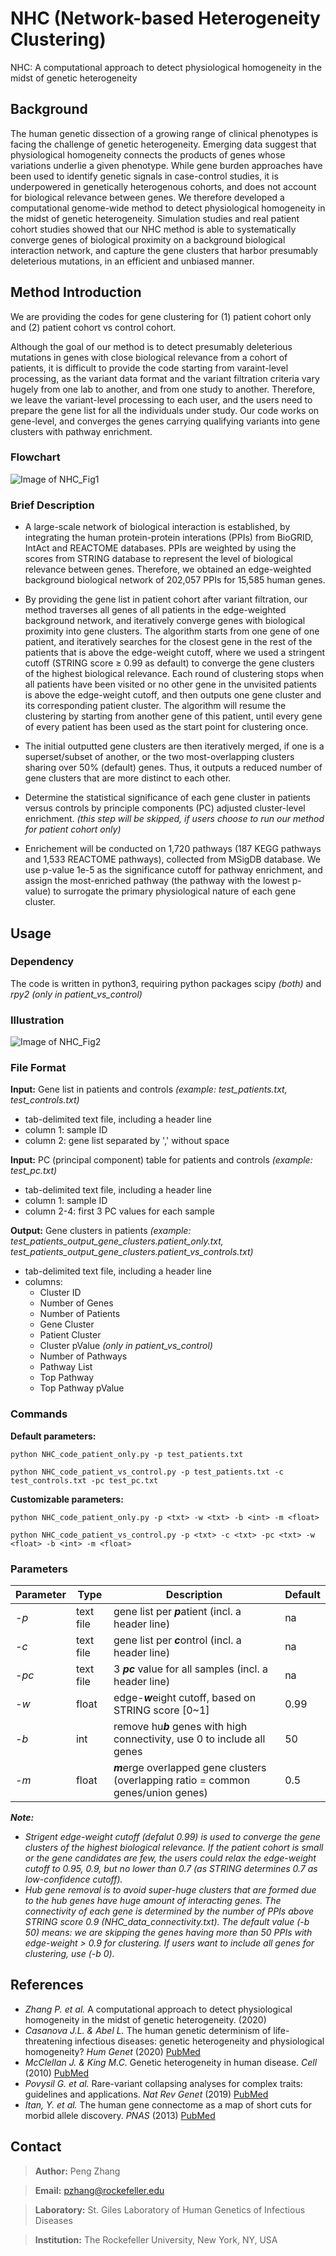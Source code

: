 # NHC (Network-based Heterogeneity Clustering)
NHC: A computational approach to detect physiological homogeneity in the midst of genetic heterogeneity

## Background
The human genetic dissection of a growing range of clinical phenotypes is facing the challenge of genetic heterogeneity. Emerging data suggest that physiological homogeneity connects the products of genes whose variations underlie a given phenotype. While gene burden approaches have been used to identify genetic signals in case-control studies, it is underpowered in genetically heterogenous cohorts, and does not account for biological relevance between genes. We therefore developed a computational genome-wide method to detect physiological homogeneity in the midst of genetic heterogeneity. Simulation studies and real patient cohort studies showed that our NHC method is able to systematically converge genes of biological proximity on a background biological interaction network, and capture the gene clusters that harbor presumably deleterious mutations, in an efficient and unbiased manner. 

## Method Introduction
We are providing the codes for gene clustering for (1) patient cohort only and (2) patient cohort vs control cohort.

Although the goal of our method is to detect presumably deleterious mutations in genes with close biological relevance from a cohort of patients, it is difficult to provide the code starting from varaint-level processing, as the variant data format and the variant filtration criteria vary hugely from one lab to another, and from one study to another. Therefore, we leave the variant-level processing to each user, and the users need to prepare the gene list for all the individuals under study. Our code works on gene-level, and converges the genes carrying qualifying variants into gene clusters with pathway enrichment.

### Flowchart
![Image of NHC_Fig1](http://shiva.rockefeller.edu/NHC/NHC_GitHub_Fig_1.png)

### Brief Description
- A large-scale network of biological interaction is established, by integrating the human protein-protein interations (PPIs) from BioGRID, IntAct and REACTOME databases. PPIs are weighted by using the scores from STRING database to represent the level of biological relevance between genes. Therefore, we obtained an edge-weighted background biological network of 202,057 PPIs for 15,585 human genes.

- By providing the gene list in patient cohort after variant filtration, our method traverses all genes of all patients in the edge-weighted background network, and iteratively converge genes with biological proximity into gene clusters. The algorithm starts from one gene of one patient, and iteratively searches for the closest gene in the rest of the patients that is above the edge-weight cutoff, where we used a stringent cutoff (STRING score ≥ 0.99 as default) to converge the gene clusters of the highest biological relevance. Each round of clustering stops when all patients have been visited or no other gene in the unvisited patients is above the edge-weight cutoff, and then outputs one gene cluster and its corresponding patient cluster. The algorithm will resume the clustering by starting from another gene of this patient, until every gene of every patient has been used as the start point for clustering once.

- The initial outputted gene clusters are then iteratively merged, if one is a superset/subset of another, or the two most-overlapping clusters sharing over 50% (default) genes. Thus, it outputs a reduced number of gene clusters that are more distinct to each other.

- Determine the statistical significance of each gene cluster in patients versus controls by principle components (PC) adjusted cluster-level enrichment. *(this step will be skipped, if users choose to run our method for patient cohort only)*

- Enrichement will be conducted on 1,720 pathways (187 KEGG pathways and 1,533 REACTOME pathways), collected from MSigDB database. We use p-value 1e-5 as the significance cutoff for pathway enrichment, and assign the most-enriched pathway (the pathway with the lowest p-value) to surrogate the primary physiological nature of each gene cluster.

## Usage
### Dependency
The code is written in python3, requiring python packages scipy *(both)* and *rpy2 (only in patient_vs_control)*

### Illustration  
![Image of NHC_Fig2](http://shiva.rockefeller.edu/NHC/NHC_GitHub_Fig_2.png)

### File Format
**Input:** Gene list in patients and controls *(example: test_patients.txt, test_controls.txt)*
- tab-delimited text file, including a header line
- column 1: sample ID
- column 2: gene list separated by ',' without space

**Input:** PC (principal component) table for patients and controls *(example: test_pc.txt)*
- tab-delimited text file, including a header line
- column 1: sample ID
- column 2-4: first 3 PC values for each sample

**Output:** Gene clusters in patients *(example: test_patients_output_gene_clusters.patient_only.txt, test_patients_output_gene_clusters.patient_vs_controls.txt)*
- tab-delimited text file, including a header line
- columns:
  - Cluster ID
  - Number of Genes
  - Number of Patients
  - Gene Cluster
  - Patient Cluster
  - Cluster pValue *(only in patient_vs_control)*
  - Number of Pathways
  - Pathway List
  - Top Pathway
  - Top Pathway pValue

### Commands
**Default parameters:**
```
python NHC_code_patient_only.py -p test_patients.txt
```
```
python NHC_code_patient_vs_control.py -p test_patients.txt -c test_controls.txt -pc test_pc.txt
```

**Customizable parameters:**
```
python NHC_code_patient_only.py -p <txt> -w <txt> -b <int> -m <float>
```
```
python NHC_code_patient_vs_control.py -p <txt> -c <txt> -pc <txt> -w <float> -b <int> -m <float>
```

### Parameters
Parameter | Type | Description | Default
----------|------|-------------|--------------
*-p*|text file|gene list per ***p***atient (incl. a header line)|na
*-c*|text file|gene list per ***c***ontrol (incl. a header line)|na
*-pc*|text file|3 ***pc*** value for all samples (incl. a header line)|na
*-w*|float|edge-***w***eight cutoff, based on STRING score [0~1]|0.99
*-b*|int|remove hu***b*** genes with high connectivity, use 0 to include all genes|50
*-m*|float|***m***erge overlapped gene clusters (overlapping ratio = common genes/union genes)|0.5

***Note:***
- *Strigent edge-weight cutoff (defalut 0.99) is used to converge the gene clusters of the highest biological relevance. If the patient cohort is small or the gene candidates are few, the users could relax the edge-weight cutoff to 0.95, 0.9, but no lower than 0.7 (as STRING determines 0.7 as low-confidence cutoff).*
- *Hub gene removal is to avoid super-huge clusters that are formed due to the hub genes have huge amount of interacting genes. The connectivity of each gene is determined by the number of PPIs above STRING score 0.9 (NHC_data_connectivity.txt). The default value (-b 50) means: we are skipping the genes having more than 50 PPIs with edge-weight > 0.9 for clustering. If users want to include all genes for clustering, use (-b 0).*

## References
- *Zhang P. et al.* A computational approach to detect physiological homogeneity in the midst of genetic heterogeneity. (2020)
- *Casanova J.L. & Abel L.* The human genetic determinism of life-threatening infectious diseases: genetic heterogeneity and physiological homogeneity? *Hum Genet* (2020) [PubMed](https://pubmed.ncbi.nlm.nih.gov/32462426/)
- *McClellan J. & King M.C.* Genetic heterogeneity in human disease. *Cell* (2010) [PubMed](https://pubmed.ncbi.nlm.nih.gov/20403315/)
- *Povysil G. et al.* Rare-variant collapsing analyses for complex traits: guidelines and applications. *Nat Rev Genet* (2019) [PubMed](https://pubmed.ncbi.nlm.nih.gov/31605095/)
- *Itan, Y. et al.* The human gene connectome as a map of short cuts for morbid allele discovery. *PNAS* (2013) [PubMed](https://pubmed.ncbi.nlm.nih.gov/23509278/)

## Contact
> **Author:** Peng Zhang

> **Email:** pzhang@rockefeller.edu

> **Laboratory:** St. Giles Laboratory of Human Genetics of Infectious Diseases

> **Institution:** The Rockefeller University, New York, NY, USA
